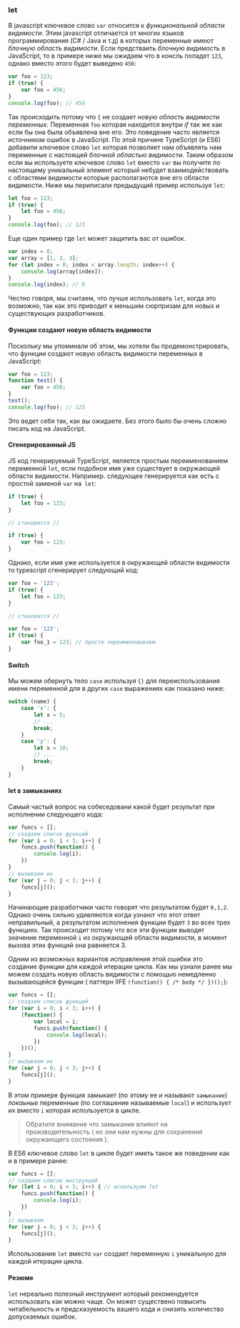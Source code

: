 ### let

В javascript ключевое слово `var` относится к *функциональной области видимости*. Этим javascript отличается от многих языков программирования (C# / Java и т.д) в которых переменные имеют *блочную область видимости*. Если предстваить *блочную видимость* в JavaScript, то в примере ниже мы ожидаем что в консль попадет `123`, однако вместо этого будет выведено `456`:

```ts
var foo = 123;
if (true) {
    var foo = 456;
}
console.log(foo); // 456
```

Так происходить потому что `{` не создает новую *область видимости переменных*. Переменная `foo` которая находится внутри *if* так же как если бы она была объявлена вне его. Это поведение часто является источником ошибок в JavaScript. По этой причине TypeScript (и ES6) добавили ключевое слово `let` которая позволяет нам объявлять нам переменные с настоящей *блочной областью видимости*. Таким образом если вы используете ключевое слово `let` вместо `var` вы получите по настоящему уникальный элемент который небудет взаимодействовать с областями видимости которые располагаются вне его области видимости. Ниже мы периписали предыдущий пример используя `let`:

```ts
let foo = 123;
if (true) {
    let foo = 456;
}
console.log(foo); // 123
```

Еще один пример где `let` может защитить вас от ошибок.
```ts
var index = 0;
var array = [1, 2, 3];
for (let index = 0; index < array.length; index++) {
    console.log(array[index]);
}
console.log(index); // 0
```

Честно говоря, мы считаем, что лучше использовать `let`, когда это возможно, так как это приводит к меньшим сюрпризам для новых и существующих разработчиков.

#### Функции создают новую область видимости
Поскольку мы упоминали об этом, мы хотели бы продемонстрировать, что функции создают новую область видимости переменных в JavaScript:

```ts
var foo = 123;
function test() {
    var foo = 456;
}
test();
console.log(foo); // 123
```
Это ведет себя так, как вы ожидаете. Без этого было бы очень сложно писать код на JavaScript.

#### Сгенерированный JS
JS код генерируемый TypeScript, является простым переименованием переменной `let`, если подобное имя уже существует в окружающей области видимости. Например. следующее генерируется как есть с простой заменой `var` на` let`:

```ts
if (true) {
    let foo = 123;
}

// становится //

if (true) {
    var foo = 123;
}
```
Однако, если имя уже используется в окружающей области видимости то typescript сгенерирует следующий код:

```ts
var foo = '123';
if (true) {
    let foo = 123;
}

// становится //

var foo = '123';
if (true) {
    var foo_1 = 123; // просто переименовываем
}
```

#### Switch
Мы можем обернуть тело `case` используя `{}` для переиспользования имени переменной для в других `case` выражениях как показано ниже:

```ts
switch (name) {
    case 'x': {
        let x = 5;
        // ...
        break;
    }
    case 'y': {
        let x = 10;
        // ...
        break;
    }
}
```

#### let в замыканиях
Самый частый вопрос на собеседовани какой будет результат при исполнении следующего кода:

```ts
var funcs = [];
// создаем список функций
for (var i = 0; i < 3; i++) {
    funcs.push(function() {
        console.log(i);
    })
}
// вызываем их
for (var j = 0; j < 3; j++) {
    funcs[j]();
}
```
Начинающие разработчики часто говорят что результатом будет `0,1,2`. Однако очень сильно удивляются когда узнают что этот ответ неправильный, а результатом исполнения функции будет `3` во всех трех функциях. Так происходит потому что все эти функции выводят значение переменной `i` из окружающей области видимости, в момент вызова этих функций она равняется 3.

Одним из возможных вариантов исправления этой ошибки это создание функции для каждой итерации цикла. Как мы узнали ранее мы можем создать новую область видимости с помощью немедленно вызывающейся функции ( паттерн IIFE `(function() { /* body */ })();`):

```ts
var funcs = [];
// создаем список функций
for (var i = 0; i < 3; i++) {
    (function() {
        var local = i;
        funcs.push(function() {
            console.log(local);
        })
    })();
}
// вызываем их
for (var j = 0; j < 3; j++) {
    funcs[j]();
}
```
В этом примере функция замыкает (по этому ее и называют `замыкание`) *локаьные* переменные (по соглашение называемые `local`) и использует их вместо `i` которая используется в цикле.

> Обратите внимание что замыкания влияют на производительность ( но они нам нужны для сохранения окружающего состояния ).

В ES6 ключевое слово `let` в цикле будет иметь такое же поведение как и в примере ранее:

```ts
var funcs = [];
// создаем список инструкций
for (let i = 0; i < 3; i++) { // используем let
    funcs.push(function() {
        console.log(i);
    })
}
// вызываем
for (var j = 0; j < 3; j++) {
    funcs[j]();
}
```

Использование `let` вместо `var` создает переменную `i` уникальную для каждой итерации цикла.

#### Резюме
`let` нереально полезный инструмент который рекомендуется использовать как можно чаще. Он может существено повысить читабельность и предсказуемость вашего кода и снизить количество допускаемых ошибок.



[](https://github.com/olov/defs/blob/master/loop-closures.md)
